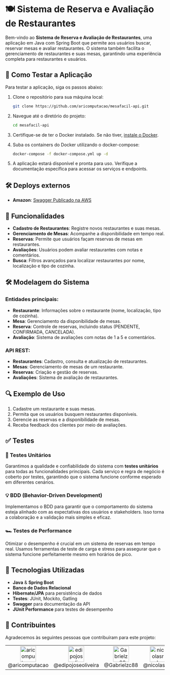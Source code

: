 # 🍽️ Sistema de Reserva e Avaliação de Restaurantes

Bem-vindo ao **Sistema de Reserva e Avaliação de Restaurantes**, uma aplicação em Java com Spring Boot que permite aos usuários buscar, reservar mesas e avaliar restaurantes. O sistema também facilita o gerenciamento de restaurantes e suas mesas, garantindo uma experiência completa para restaurantes e usuários.

## 🧪 Como Testar a Aplicação

Para testar a aplicação, siga os passos abaixo:

1. Clone o repositório para sua máquina local:
    ```bash
    git clone https://github.com/aricomputacao/mesafacil-api.git
    ```

2. Navegue até o diretório do projeto:
    ```bash
    cd mesafacil-api
    ```

3. Certifique-se de ter o Docker instalado. Se não tiver, [instale o Docker](https://docs.docker.com/get-docker/).

4. Suba os containers do Docker utilizando o docker-compose:
    ```bash
    docker-compose -f docker-compose.yml up -d
    ```

5. A aplicação estará disponível e pronta para uso. Verifique a documentação específica para acessar os serviços e endpoints.

## 🛠 Deploys externos

- **Amazon**: [Swagger Publicado na AWS](http://load-balancer-mesafacil-180937660.us-east-1.elb.amazonaws.com/swagger-ui/index.html#/)

## 🚀 Funcionalidades

- **Cadastro de Restaurantes**: Registre novos restaurantes e suas mesas.
- **Gerenciamento de Mesas**: Acompanhe a disponibilidade em tempo real.
- **Reservas**: Permite que usuários façam reservas de mesas em restaurantes.
- **Avaliações**: Usuários podem avaliar restaurantes com notas e comentários.
- **Busca**: Filtros avançados para localizar restaurantes por nome, localização e tipo de cozinha.

## 🛠️ Modelagem do Sistema

### Entidades principais:
- **Restaurante**: Informações sobre o restaurante (nome, localização, tipo de cozinha).
- **Mesa**: Gerenciamento da disponibilidade de mesas.
- **Reserva**: Controle de reservas, incluindo status (PENDENTE, CONFIRMADA, CANCELADA).
- **Avaliação**: Sistema de avaliações com notas de 1 a 5 e comentários.

### API REST:
- **Restaurantes**: Cadastro, consulta e atualização de restaurantes.
- **Mesas**: Gerenciamento de mesas de um restaurante.
- **Reservas**: Criação e gestão de reservas.
- **Avaliações**: Sistema de avaliação de restaurantes.

## 🔍 Exemplo de Uso

1. Cadastre um restaurante e suas mesas.
2. Permita que os usuários busquem restaurantes disponíveis.
3. Gerencie as reservas e a disponibilidade de mesas.
4. Receba feedback dos clientes por meio de avaliações.

## ✅ Testes

### 🧪 Testes Unitários
Garantimos a qualidade e confiabilidade do sistema com **testes unitários** para todas as funcionalidades principais. Cada serviço e regra de negócio é coberto por testes, garantindo que o sistema funcione conforme esperado em diferentes cenários.

### 💡 BDD (Behavior-Driven Development)
Implementamos o BDD para garantir que o comportamento do sistema esteja alinhado com as expectativas dos usuários e stakeholders. Isso torna a colaboração e a validação mais simples e eficaz.

### 🏎️ Testes de Performance
Otimizar o desempenho é crucial em um sistema de reservas em tempo real. Usamos ferramentas de teste de carga e stress para assegurar que o sistema funcione perfeitamente mesmo em horários de pico.

## 🔧 Tecnologias Utilizadas

- **Java** & **Spring Boot**
- **Banco de Dados Relacional**
- **Hibernate/JPA** para persistência de dados
- **Testes**: JUnit, Mockito, Gatling
- **Swagger** para documentação da API
- **JUnit Performance** para testes de desempenho

## 👥 Contribuintes

Agradecemos às seguintes pessoas que contribuíram para este projeto:

<table>
  <tr>
   <td align="center"><a href="https://github.com/aricomputacao" target="blank"><img src="https://avatars.githubusercontent.com/aricomputacao" alt="aricomputacao" width="50" /></a><br>@aricomputacao</td>
   <td align="center"><a href="https://github.com/edipojoseoliveira" target="blank"><img src="https://avatars.githubusercontent.com/edipojoseoliveira" alt="edipojoseoliveira" width="50" /></a><br>@edipojoseoliveira</td>
   <td align="center"><a href="https://github.com/Gabrielzc88" target="blank"><img src="https://avatars.githubusercontent.com/Gabrielzc88" alt="Gabrielzc88" width="50" /></a><br>@Gabrielzc88</td>
   <td align="center"><a href="https://github.com/nicolasrds" target="blank"><img src="https://avatars.githubusercontent.com/nicolasrds" alt="nicolasrds" width="50" /></a><br>@nicolasrds</td>
   <td align="center"><a href="https://github.com/yurialves23" target="blank"><img src="https://avatars.githubusercontent.com/yurialves23" alt="yurialves23" width="50" /></a><br>@yurialves23</td>
  </tr>
</table>
